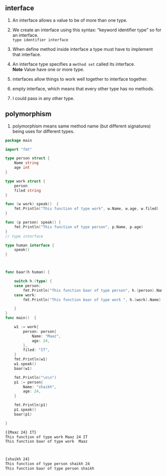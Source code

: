 ## interface 
1. An interface allows a value to be of more than  one type.     
1. We create an interface using this syntax: “keyword identifier type” so for an interface.  
   `type identifier interface`  
1. When define method inside interface a type must have to implement that interface.      
1. An interface type specifies a `method set` called its interface.      
**Note** Value have one or more type.   


1. interfaces allow things to work well together to interface together.
1.  empty interface, which means that every other type has no methods.
1.  I could pass in any other type.  

## polymorphism  
1. polymorphism means same method name (but different signatures) being uses for different types.  

```go
package main

import "fmt"

type person struct {
	Name string
	age int
}

type work struct {
	person
	filed string
}

func (w work) speak()  {
	fmt.Println("This function of type work", w.Name, w.age, w.filed)
}

func (p person) speak() {
	fmt.Println("This function of type person", p.Name, p.age)
}
// type interface

type human interface {
	speak()
}



func baar(h human) {

	switch h.(type) {
	case person:
		fmt.Println("This function baar of type person", h.(person).Name)
	case work:
		fmt.Println("This function baar of type work ", h.(work).Name)

	}
}
func main()  {

	w1 := work{
		person: person{
			Name: "Maaz",
			age: 24,
		},
		filed: "IT",
	}
	fmt.Println(w1)
	w1.speak()
	baar(w1)

	fmt.Println("\n\n")
	p1 := person{
		Name: "shaikh",
		age: 24,
	}

	fmt.Println(p1)
	p1.speak()
	baar(p1)

}

```  

````bash
{{Maaz 24} IT}
This function of type work Maaz 24 IT
This function baar of type work  Maaz



{shaikh 24}
This function of type person shaikh 24
This function baar of type person shaikh
````